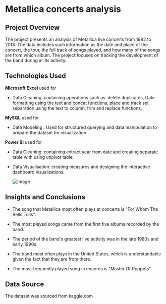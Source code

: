 #  Metallica concerts analysis

 ## Project Overview
 
The project presents an analysis of Metallica live concerts from 1982 to 2018. The data includes such information as the date and place of the concert, the tour, the full track of songs played, and how many of the songs are from which album. The project focuses on tracking the development of the band during all its activity.

## Technologies Used

**Microsoft Excel** used for
- Data Cleaning: containing operations such as: delete duplicates, Date formatting using the text and concat functions, place and track set separation using the text to column, trim and replace functions.

**MySQL** used for
- Data Modeling : Used for structured querying and data manipulation to prepare the dataset for visualization.
  
**Power BI** used for
- Data Cleaning: containing extract year from date and creating separate table with using unpivot table,
- Data Visualisation: creating measures and designing the interactive dashboard visualizations.
  
  ![image](https://github.com/user-attachments/assets/39ca4999-b903-4cf6-9e79-42090bbfae01)

## Insights and Conclusions

- The song that Metallica most often plays at concerts is "For Whom The Bells Tolls".

- The most played songs came from the first five albums recorded by the band.

- The period of the band's greatest live activity was in the late 1980s and early 1990s.

- The band most often plays in the United States, which is understandable given the fact that they are from there.

- The most frequently played song in encores is "Master Of Puppets".

## Data Source
    
The dataset was sourced from kaggle.com

